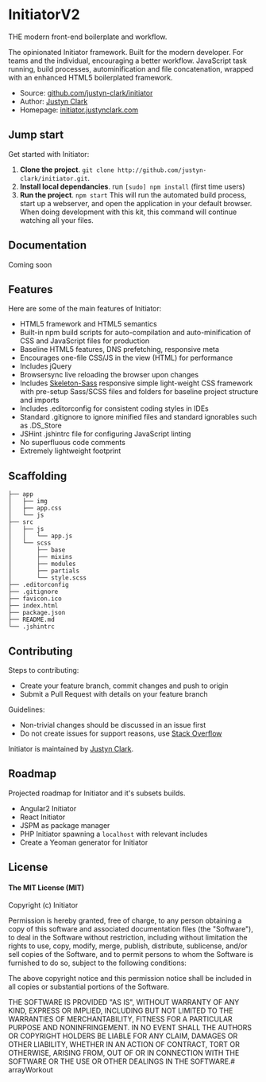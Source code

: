 # InitiatorV2

THE modern front-end boilerplate and workflow.

The opinionated Initiator framework. Built for the modern developer. For teams and the individual, encouraging a better workflow. JavaScript task running, build processes, autominification and file concatenation, wrapped with an enhanced HTML5 boilerplated framework.

* Source: [github.com/justyn-clark/initiator](http://github.com/justyn-clark/initiator)
* Author: [Justyn Clark](http://justynclark.com)
* Homepage: [initiator.justynclark.com](http://initiator.justynclark.com)

## Jump start

Get started with Initiator:

1. **Clone the project**. `git clone http://github.com/justyn-clark/initiator.git`.
2. **Install local dependancies**. run `[sudo] npm install` (first time users)
3. **Run the project**. `npm start`
This will run the automated build process, start up a webserver, and open the application in your default browser. When doing development with this kit, this command will continue watching all your files.

## Documentation

Coming soon

## Features

Here are some of the main features of Initiator:

* HTML5 framework and HTML5 semantics
* Built-in npm build scripts for auto-compilation and auto-minification of CSS and JavaScript files for production
* Baseline HTML5 features, DNS prefetching, responsive meta
* Encourages one-file CSS/JS in the view (HTML) for performance
* Includes jQuery 
* Browsersync live reloading the browser upon changes
* Includes [Skeleton-Sass](http://getskeleton.com) responsive simple light-weight CSS framework with pre-setup Sass/SCSS files and folders for baseline project structure and imports
* Includes .editorconfig for consistent coding styles in IDEs
* Standard .gitignore to ignore minified files and standard ignorables such as .DS_Store
* JSHint .jshintrc file for configuring JavaScript linting
* No superfluous code comments
* Extremely lightweight footprint

## Scaffolding

````
├── app
│   ├── img
│   ├── app.css
│   └── js
├── src
│   ├── js
│   │   └── app.js
│   └── scss
│       ├── base
│       ├── mixins
│       ├── modules
│       ├── partials
│       └── style.scss
├── .editorconfig
├── .gitignore
├── favicon.ico
├── index.html
├── package.json
├── README.md
└── .jshintrc
````

## Contributing

Steps to contributing:

* Create your feature branch, commit changes and push to origin
* Submit a Pull Request with details on your feature branch

Guidelines:
* Non-trivial changes should be discussed in an issue first
* Do not create issues for support reasons, use [Stack Overflow](http://stackoverflow.com)

Initiator is maintained by [Justyn Clark](//github.com/justyn-clark).

## Roadmap

Projected roadmap for Initiator and it's subsets builds.

* Angular2 Initiator
* React Initiator
* JSPM as package manager
* PHP Initiator spawning a `localhost` with relevant includes
* Create a Yeoman generator for Initiator

## License

#### The MIT License (MIT)

Copyright (c) Initiator

Permission is hereby granted, free of charge, to any person obtaining a copy of
this software and associated documentation files (the "Software"), to deal in
the Software without restriction, including without limitation the rights to
use, copy, modify, merge, publish, distribute, sublicense, and/or sell copies
of the Software, and to permit persons to whom the Software is furnished to do
so, subject to the following conditions:

The above copyright notice and this permission notice shall be included in all
copies or substantial portions of the Software.

THE SOFTWARE IS PROVIDED "AS IS", WITHOUT WARRANTY OF ANY KIND, EXPRESS OR
IMPLIED, INCLUDING BUT NOT LIMITED TO THE WARRANTIES OF MERCHANTABILITY,
FITNESS FOR A PARTICULAR PURPOSE AND NONINFRINGEMENT. IN NO EVENT SHALL THE
AUTHORS OR COPYRIGHT HOLDERS BE LIABLE FOR ANY CLAIM, DAMAGES OR OTHER
LIABILITY, WHETHER IN AN ACTION OF CONTRACT, TORT OR OTHERWISE, ARISING FROM,
OUT OF OR IN CONNECTION WITH THE SOFTWARE OR THE USE OR OTHER DEALINGS IN THE
SOFTWARE.# arrayWorkout
